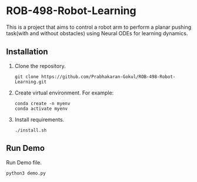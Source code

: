 # ROB-498-Robot-Learning

This is a project that aims to control a robot arm to perform a planar pushing task(with and without obstacles) using Neural ODEs for learning dynamics.

## Installation

1. Clone the repository.

    ```
    git clone https://github.com/Prabhakaran-Gokul/ROB-498-Robot-Learning.git
    ```
2. Create virtual environment. For example:
    ```
    conda create -n myenv
    conda activate myenv
     ```
3. Install requirements.
    ```
    ./install.sh
    ```

## Run Demo
Run Demo file.
```
python3 demo.py
```
